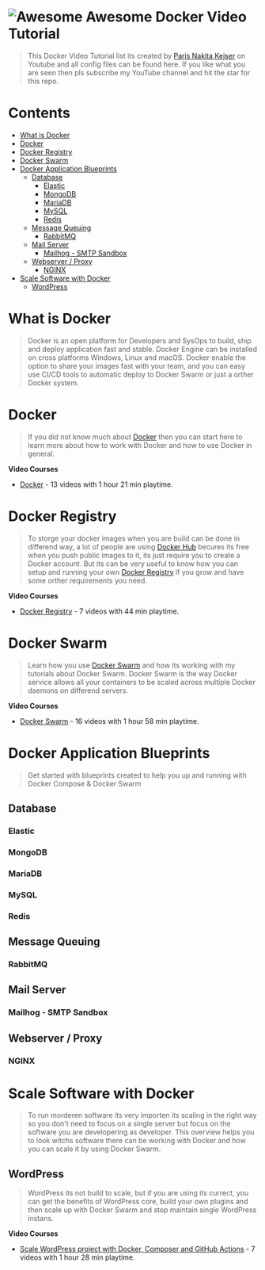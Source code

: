 # ![Awesome](https://cdn.rawgit.com/sindresorhus/awesome/d7305f38d29fed78fa85652e3a63e154dd8e8829/media/badge.svg) Awesome Docker Video Tutorial 

> This Docker Video Tutorial list its created by [Paris Nakita Kejser](https://www.youtube.com/channel/UCkFxhKB3S-JzvbXzYrZGFqw) on Youtube and all config files can be found here. If you like what you are seen then pls subscribe my YouTube channel and hit the star for this repo.

# Contents <!-- omit in toc -->

- [What is Docker](#what-is-docker)
- [Docker](#docker)
- [Docker Registry](#docker-registry)
- [Docker Swarm](#docker-swarm)
- [Docker Application Blueprints](#docker-application-blueprints)
  - [Database](#database)
    - [Elastic](#elastic)
    - [MongoDB](#mongodb)
    - [MariaDB](#mariadb)
    - [MySQL](#mysql)
    - [Redis](#redis)
  - [Message Queuing](#message-queuing)
    - [RabbitMQ](#rabbitmq)
  - [Mail Server](#mail-server)
    - [Mailhog - SMTP Sandbox](#mailhog---smtp-sandbox)
  - [Webserver / Proxy](#webserver--proxy)
    - [NGINX](#nginx)
- [Scale Software with Docker](#scale-software-with-docker)
  - [WordPress](#wordpress)

# What is Docker
> Docker is an open platform for Developers and SysOps to build, ship and deploy application fast and stable. Docker Engine can be installed on cross platforms Windows, Linux and macOS. Docker enable the option to share your images fast with your team, and you can easy use CI/CD tools to automatic deploy to Docker Swarm or just a orther Docker system.

# Docker
> If you did not know much about [Docker](https://www.pnk.sh/skills/docker) then you can start here to learn more about how to work with Docker and how to use Docker in general.

**Video Courses**
- [Docker](https://www.pnk.sh/courses/docker) - 13 videos with 1 hour 21 min playtime.

# Docker Registry
> To storge your docker images when you are build can be done in differend way, a lot of people are using [Docker Hub](https://hub.docker.com/) becures its free when you push public images to it, its just require you to create a Docker account. But its can be very useful to know how you can setup and running your own [Docker Registry](https://www.pnk.sh/skills/docker-registry) if you grow and have some orther requirements you need.

**Video Courses**
- [Docker Registry](https://www.pnk.sh/courses/docker-registry) - 7 videos with 44 min playtime.

# Docker Swarm
> Learn how you use [Docker Swarm](https://www.pnk.sh/skills/docker-swarm) and how its working with my tutorials about Docker Swarm. Docker Swarm is the way Docker service allows all your containers to be scaled across multiple Docker daemons on differend servers.

**Video Courses**
- [Docker Swarm](https://www.pnk.sh/courses/docker-swarm) - 16 videos with 1 hour 58 min playtime.

# Docker Application Blueprints
> Get started with blueprints created to help you up and running with Docker Compose & Docker Swarm

## Database

### Elastic

### MongoDB

### MariaDB

### MySQL

### Redis

## Message Queuing

### RabbitMQ

## Mail Server

### Mailhog - SMTP Sandbox

## Webserver / Proxy

### NGINX

# Scale Software with Docker
> To run morderen software its very importen its scaling in the right way so you don't need to focus on a single server but focus on the software you are developering as developer. This overview helps you to look witchs software there can be working with Docker and how you can scale it by using Docker Swarm.

## WordPress
> WordPress its not build to scale, but if you are using its currect, you can get the benefits of WordPress core, build your own plugins and then scale up with Docker Swarm and stop maintain single WordPress instans.

**Video Courses**
- [Scale WordPress project with Docker, Composer and GitHub Actions](https://www.pnk.sh/courses/scale-wordpress-project-with-docker-composer-and-github-actions) - 7 videos with 1 hour 28 min playtime.
